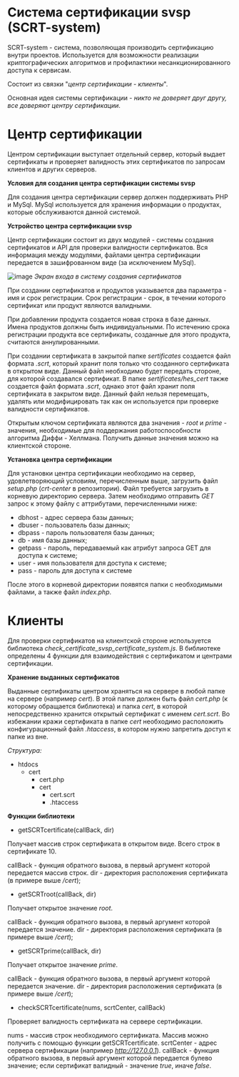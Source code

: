 # Система сертификации svsp (SCRT-system)

SCRT-system - система, позволяющая производить сертификацию внутри проектов. Используется для возможности реализации криптографических алгоритмов и 
профилактики несанкционированного доступа к сервисам. 

Состоит из связки "*центр сертификации - клиенты*".

Основная идея системы сертификации - *никто не доверяет друг другу, все доверяют центру сертификации*.

# Центр сертификации

Центром сертификации выступает отдельный сервер, который выдает сертификаты и проверяет валидность этих сертификатов по запросам клиентов и других серверов. 

**Условия для создания центра сертификации системы svsp**

Для создания центра сертификации сервер должен поддерживать PHP и MySql. MySql используется для хранения информации о продуктах, которые обслуживаются данной 
системой.

**Устройство центра сертификации svsp**

Центр сертификации состоит из двух модулей - системы создания сертификатов и API для проверки валидности сертификатов. Вся информация между модулями, файлами
центра сертификации передается в зашифрованном виде (за исключением MySql).

![image](https://user-images.githubusercontent.com/77344156/211185025-33e5c872-dd41-49f9-908f-7e24865e8e7f.png)
*Экран входа в систему создания сертификатов*

При создании сертификатов и продуктов указывается два параметра - имя и срок регистрации. Срок регистрации - срок, в течении которого сертификат или продукт 
являются валидными.

При добавлении продукта создается новая строка в базе данных. Имена продуктов должны быть индивидуальными. По истечению срока регистрации продукта все сертификаты,
созданные для этого продукта, считаются аннулированными.

При создании сертификата в закрытой папке *sertificates* создается файл формата *.scrt*, который хранит поля только что созданного сертификата в открытом
виде. Данный файл необходимо будет передать стороне, для которой создавался сертификат. В папке *sertificates/hes_cert* также создается файл формата *.scrt*, 
однако этот файл хранит поля сертификата в закрытом виде. Данный файл нельзя перемещать,
удалять или модифицировать так как он используется при проверке валидности сертификатов.

Открытым ключом сертификата являются два значения - *root* и *prime* - значения, необходимые для поддержания работоспособности алгоритма Диффи - Хеллмана. 
Получить данные значения можно на клиентской стороне.

**Установка центра сертификации**

Для установки центра сертификации необходимо на сервер, удовлетворяющий условиям, перечисленным выше, загрузить файл *setup.php* (*crt-center* в репозитории).
Файл требуется загрузить в корневую директорию сервера. Затем необходимо отправить *GET* запрос к этому файлу с аттрибутами, перечисленными ниже:

-   dbhost - адрес сервера базы данных;
-   dbuser - пользователь базы данных;
-   dbpass - пароль пользователя базы данных;
-   db - имя базы данных;
-   getpass - пароль, передаваемый как атрибут запроса GET для доступа к системе;
-   user - имя пользователя для доступа к системе; 
-   pass - пароль для доступа к системе

После этого в корневой директории появятся папки с необходимыми файлами, а также файл *index.php*.

# Клиенты

Для проверки сертификатов на клиентской стороне используется библиотека *check_certificate_svsp_certificate_system.js*. В библиотеке определены 4 функции 
для взаимодействия с сертификатом и центрами сертификации. 

**Хранение выданных сертификатов**

Выданные сертификаты центром храняться на сервере в любой папке на сервере (например *cert*). В этой папке должен быть файл *cert.php* (к которому 
обращается библиотека) и папка *cert*, в которой непосредственно хранится открытый сертификат с именем *cert.scrt*. Во избежании кражи сертификата в папке 
*cert* необходимо расположить конфигурационный файл *.htaccess*, в котором нужно запретить доступ к папке из вне.

*Структура:*

- htdocs
    + cert
        * cert.php
        * cert
            - cert.scrt
            - .htaccess

**Функции библиотеки**

- getSCRTcertificate(callBack, dir)

Получает массив строк сертификата в открытом виде. Всего строк в сертификате 10.

callBack - функция обратного вызова, в первый аргумент которой передается массив строк.
dir - директория расположения сертификата (в примере выше */cert*);

- getSCRTroot(callBack, dir)

Получает открытое значение *root*.

callBack - функция обратного вызова, в первый аргумент которой передается значение.
dir - директория расположения сертификата (в примере выше */cert*);

- getSCRTprime(callBack, dir)

Получает открытое значение *prime*.

callBack - функция обратного вызова, в первый аргумент которой передается значение.
dir - директория расположения сертификата (в примере выше */cert*);

- checkSCRTcertificate(nums, scrtCenter, callBack)

Проверяет валидность сертификата на сервере сертификации.

nums - массив строк необходимого сертификата. Массив можно получить с помощью функции getSCRTcertificate.
scrtCenter - адрес сервера сертификации (например *http://127.0.0.1*).
callBack - функция обратного вызова, в первый аргумент которой передается булево значение; если сертификат валидный - значение *true*, иначе *false*.



